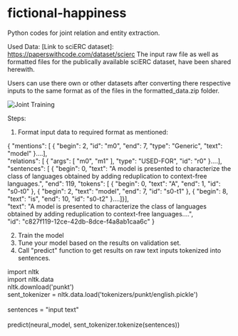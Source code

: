 # fictional-happiness

Python codes for joint relation and entity extraction.

Used Data:
[Link to sciERC dataset]: https://paperswithcode.com/dataset/scierc
The input raw file as well as formatted files for the publically available sciERC dataset, have been shared herewith.

Users can use there own or other datasets after converting there respective inputs to the same format as of the files in the formatted_data.zip folder.

![Joint Training](https://miro.medium.com/max/3688/1*rrIJOpJO8fkFECNHlwq-jQ.png)


Steps:
1. Format input data to required format as mentioned:

{
    "mentions": [
        {
            "begin": 2,
            "id": "m0",
            "end": 7,
            "type": "Generic",
            "text": "model"
        }....],<br />
	"relations": [
        {
            "args": [
                "m0",
                "m1"
            ],
            "type": "USED-FOR",
            "id": "r0"
        }....],<br />
	"sentences": [
        {
            "begin": 0,
            "text": "A model is presented to characterize the class of languages obtained by adding reduplication to context-free languages.",
            "end": 119,
            "tokens": [
                {
                    "begin": 0,
                    "text": "A",
                    "end": 1,
                    "id": "s0-t0"
                },
                {
                    "begin": 2,
                    "text": "model",
                    "end": 7,
                    "id": "s0-t1"
                },
                {
                    "begin": 8,
                    "text": "is",
                    "end": 10,
                    "id": "s0-t2"
                }....]}],<br />
	"text": "A model is presented to characterize the class of languages obtained by adding reduplication to context-free languages....",<br />
    "id": "c827f119-12ce-42db-8dce-f4a8ab1caa6c"
}

2. Train the model
3. Tune your model based on the results on validation set.
4. Call "predict" function to get results on raw text inputs tokenized into sentences.

import nltk<br />
import nltk.data<br />
nltk.download('punkt')<br />
sent_tokenizer = nltk.data.load('tokenizers/punkt/english.pickle')<br />
<br />
sentences = "input text"<br />
<br />
predict(neural\_model, sent_tokenizer.tokenize(sentences))<br />



